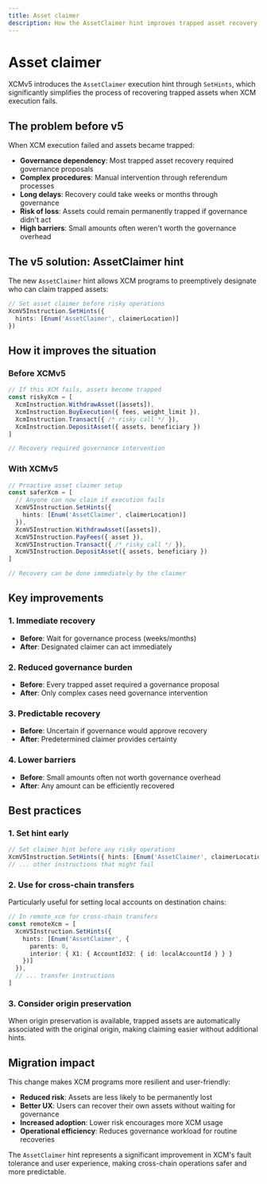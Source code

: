 ```yaml
---
title: Asset claimer
description: How the AssetClaimer hint improves trapped asset recovery in XCMv5.
---
```


# Asset claimer

XCMv5 introduces the `AssetClaimer` execution hint through `SetHints`, which significantly simplifies the process of recovering trapped assets when XCM execution fails.

## The problem before v5

When XCM execution failed and assets became trapped:

- **Governance dependency**: Most trapped asset recovery required governance proposals
- **Complex procedures**: Manual intervention through referendum processes
- **Long delays**: Recovery could take weeks or months through governance
- **Risk of loss**: Assets could remain permanently trapped if governance didn't act
- **High barriers**: Small amounts often weren't worth the governance overhead

## The v5 solution: AssetClaimer hint

The new `AssetClaimer` hint allows XCM programs to preemptively designate who can claim trapped assets:

```typescript
// Set asset claimer before risky operations
XcmV5Instruction.SetHints({ 
  hints: [Enum('AssetClaimer', claimerLocation)] 
})
```

## How it improves the situation

### Before XCMv5
```typescript
// If this XCM fails, assets become trapped
const riskyXcm = [
  XcmInstruction.WithdrawAsset([assets]),
  XcmInstruction.BuyExecution({ fees, weight_limit }),
  XcmInstruction.Transact({ /* risky call */ }),
  XcmInstruction.DepositAsset({ assets, beneficiary })
]

// Recovery required governance intervention
```

### With XCMv5
```typescript
// Proactive asset claimer setup
const saferXcm = [
  // Anyone can now claim if execution fails
  XcmV5Instruction.SetHints({ 
    hints: [Enum('AssetClaimer', claimerLocation)] 
  }),
  XcmV5Instruction.WithdrawAsset([assets]),
  XcmV5Instruction.PayFees({ asset }),
  XcmV5Instruction.Transact({ /* risky call */ }),
  XcmV5Instruction.DepositAsset({ assets, beneficiary })
]

// Recovery can be done immediately by the claimer
```

## Key improvements

### 1. Immediate recovery
- **Before**: Wait for governance process (weeks/months)
- **After**: Designated claimer can act immediately

### 2. Reduced governance burden
- **Before**: Every trapped asset required a governance proposal
- **After**: Only complex cases need governance intervention

### 3. Predictable recovery
- **Before**: Uncertain if governance would approve recovery
- **After**: Predetermined claimer provides certainty

### 4. Lower barriers
- **Before**: Small amounts often not worth governance overhead
- **After**: Any amount can be efficiently recovered

## Best practices

### 1. Set hint early
```typescript
// Set claimer hint before any risky operations
XcmV5Instruction.SetHints({ hints: [Enum('AssetClaimer', claimerLocation)] }),
// ... other instructions that might fail
```

### 2. Use for cross-chain transfers
Particularly useful for setting local accounts on destination chains:

```typescript
// In remote_xcm for cross-chain transfers
const remoteXcm = [
  XcmV5Instruction.SetHints({ 
    hints: [Enum('AssetClaimer', {
      parents: 0,
      interior: { X1: { AccountId32: { id: localAccountId } } }
    })] 
  }),
  // ... transfer instructions
]
```

### 3. Consider origin preservation
When origin preservation is available, trapped assets are automatically associated with the original origin, making claiming easier without additional hints.

## Migration impact

This change makes XCM programs more resilient and user-friendly:

- **Reduced risk**: Assets are less likely to be permanently lost
- **Better UX**: Users can recover their own assets without waiting for governance
- **Increased adoption**: Lower risk encourages more XCM usage
- **Operational efficiency**: Reduces governance workload for routine recoveries

The `AssetClaimer` hint represents a significant improvement in XCM's fault tolerance and user experience, making cross-chain operations safer and more predictable.
